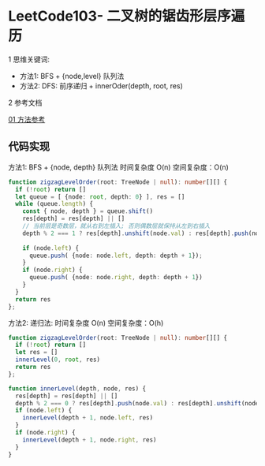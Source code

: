 # LeetCode103- 二叉树的锯齿形层序遍历

1 思维关键词: 
  - 方法1: BFS + {node,level} 队列法
  - 方法2: DFS: 前序递归 + innerOder(depth, root, res)

2 参考文档

[01 方法参考](https://leetcode.cn/problems/binary-tree-zigzag-level-order-traversal/solution/bfshe-dfsliang-chong-jie-jue-fang-shi-by-184y/)


## 代码实现

方法1: BFS + {node, depth} 队列法  时间复杂度 O(n)  空间复杂度：O(n)

```ts
function zigzagLevelOrder(root: TreeNode | null): number[][] {
  if (!root) return []
  let queue = [ {node: root, depth: 0} ], res = []
  while (queue.length) {
    const { node, depth } = queue.shift()
    res[depth] = res[depth] || []
    // 当前层是奇数层，就从右到左插入; 否则偶数层就保持从左到右插入
    depth % 2 === 1 ? res[depth].unshift(node.val) : res[depth].push(node.val)
   
    if (node.left) {
      queue.push( {node: node.left, depth: depth + 1});
    } 
    if (node.right) {
      queue.push( {node: node.right, depth: depth + 1})
    }
  } 
  return res
};
```


方法2: 递归法:  时间复杂度 O(n)  空间复杂度：O(h)

```ts
function zigzagLevelOrder(root: TreeNode | null): number[][] {
  if (!root) return []
  let res = []
  innerLevel(0, root, res)
  return res 
};

function innerLevel(depth, node, res) {
  res[depth] = res[depth] || []
  depth % 2 === 0 ? res[depth].push(node.val) : res[depth].unshift(node.val)
  if (node.left) {
    innerLevel(depth + 1, node.left, res)
  }
  if (node.right) {
    innerLevel(depth + 1, node.right, res)
  }
}
```